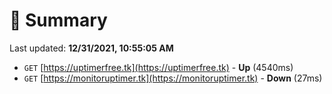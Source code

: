 # 📖 Summary
Last updated: **12/31/2021, 10:55:05 AM**

- `GET` [https://uptimerfree.tk](https://uptimerfree.tk) - **Up** (4540ms)
- `GET` [https://monitoruptimer.tk](https://monitoruptimer.tk) - **Down** (27ms)
